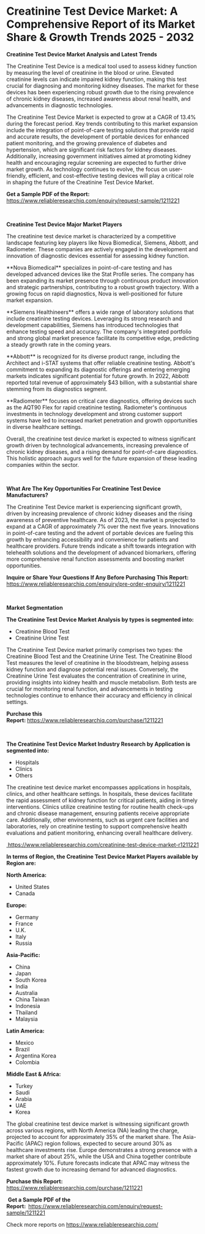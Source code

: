 <p><h1>Creatinine Test Device Market: A Comprehensive Report of its Market Share & Growth Trends 2025 - 2032</h1></p><p><strong>Creatinine Test Device Market Analysis and Latest Trends</strong></p>
<p><p>The Creatinine Test Device is a medical tool used to assess kidney function by measuring the level of creatinine in the blood or urine. Elevated creatinine levels can indicate impaired kidney function, making this test crucial for diagnosing and monitoring kidney diseases. The market for these devices has been experiencing robust growth due to the rising prevalence of chronic kidney diseases, increased awareness about renal health, and advancements in diagnostic technologies.</p><p>The Creatinine Test Device Market is expected to grow at a CAGR of 13.4% during the forecast period. Key trends contributing to this market expansion include the integration of point-of-care testing solutions that provide rapid and accurate results, the development of portable devices for enhanced patient monitoring, and the growing prevalence of diabetes and hypertension, which are significant risk factors for kidney diseases. Additionally, increasing government initiatives aimed at promoting kidney health and encouraging regular screening are expected to further drive market growth. As technology continues to evolve, the focus on user-friendly, efficient, and cost-effective testing devices will play a critical role in shaping the future of the Creatinine Test Device Market.</p></p>
<p><strong>Get a Sample PDF of the Report:&nbsp;</strong> <a href="https://www.reliableresearchiq.com/enquiry/request-sample/1211221?utm_campaign=3321&utm_medium=2&utm_source=Github&utm_content=ia&utm_term=24032025&utm_id=creatinine-test-device">https://www.reliableresearchiq.com/enquiry/request-sample/1211221</a></p>
<p>&nbsp;</p>
<p><strong>Creatinine Test Device Major Market Players</strong></p>
<p><p>The creatinine test device market is characterized by a competitive landscape featuring key players like Nova Biomedical, Siemens, Abbott, and Radiometer. These companies are actively engaged in the development and innovation of diagnostic devices essential for assessing kidney function.</p><p>**Nova Biomedical** specializes in point-of-care testing and has developed advanced devices like the Stat Profile series. The company has been expanding its market presence through continuous product innovation and strategic partnerships, contributing to a robust growth trajectory. With a growing focus on rapid diagnostics, Nova is well-positioned for future market expansion.</p><p>**Siemens Healthineers** offers a wide range of laboratory solutions that include creatinine testing devices. Leveraging its strong research and development capabilities, Siemens has introduced technologies that enhance testing speed and accuracy. The company's integrated portfolio and strong global market presence facilitate its competitive edge, predicting a steady growth rate in the coming years.</p><p>**Abbott** is recognized for its diverse product range, including the Architect and i-STAT systems that offer reliable creatinine testing. Abbott's commitment to expanding its diagnostic offerings and entering emerging markets indicates significant potential for future growth. In 2022, Abbott reported total revenue of approximately $43 billion, with a substantial share stemming from its diagnostics segment.</p><p>**Radiometer** focuses on critical care diagnostics, offering devices such as the AQT90 Flex for rapid creatinine testing. Radiometer's continuous investments in technology development and strong customer support systems have led to increased market penetration and growth opportunities in diverse healthcare settings.</p><p>Overall, the creatinine test device market is expected to witness significant growth driven by technological advancements, increasing prevalence of chronic kidney diseases, and a rising demand for point-of-care diagnostics. This holistic approach augurs well for the future expansion of these leading companies within the sector.</p></p>
<p>&nbsp;</p>
<p><strong>What Are The Key Opportunities For Creatinine Test Device Manufacturers?</strong></p>
<p><p>The Creatinine Test Device market is experiencing significant growth, driven by increasing prevalence of chronic kidney diseases and the rising awareness of preventive healthcare. As of 2023, the market is projected to expand at a CAGR of approximately 7% over the next five years. Innovations in point-of-care testing and the advent of portable devices are fueling this growth by enhancing accessibility and convenience for patients and healthcare providers. Future trends indicate a shift towards integration with telehealth solutions and the development of advanced biomarkers, offering more comprehensive renal function assessments and boosting market opportunities.</p></p>
<p><strong>Inquire or Share Your Questions If Any Before Purchasing This Report:</strong> <a href="https://www.reliableresearchiq.com/enquiry/pre-order-enquiry/1211221?utm_campaign=3321&utm_medium=2&utm_source=Github&utm_content=ia&utm_term=24032025&utm_id=creatinine-test-device">https://www.reliableresearchiq.com/enquiry/pre-order-enquiry/1211221</a></p>
<p>&nbsp;</p>
<p><strong>Market Segmentation</strong></p>
<p><strong>The Creatinine Test Device Market Analysis by types is segmented into:</strong></p>
<p><ul><li>Creatinine Blood Test</li><li>Creatinine Urine Test</li></ul></p>
<p><p>The Creatinine Test Device market primarily comprises two types: the Creatinine Blood Test and the Creatinine Urine Test. The Creatinine Blood Test measures the level of creatinine in the bloodstream, helping assess kidney function and diagnose potential renal issues. Conversely, the Creatinine Urine Test evaluates the concentration of creatinine in urine, providing insights into kidney health and muscle metabolism. Both tests are crucial for monitoring renal function, and advancements in testing technologies continue to enhance their accuracy and efficiency in clinical settings.</p></p>
<p><strong>Purchase this Report:&nbsp;</strong><a href="https://www.reliableresearchiq.com/purchase/1211221?utm_campaign=3321&utm_medium=2&utm_source=Github&utm_content=ia&utm_term=24032025&utm_id=creatinine-test-device">https://www.reliableresearchiq.com/purchase/1211221</a></p>
<p>&nbsp;</p>
<p><strong>The Creatinine Test Device Market Industry Research by Application is segmented into:</strong></p>
<p><ul><li>Hospitals</li><li>Clinics</li><li>Others</li></ul></p>
<p><p>The creatinine test device market encompasses applications in hospitals, clinics, and other healthcare settings. In hospitals, these devices facilitate the rapid assessment of kidney function for critical patients, aiding in timely interventions. Clinics utilize creatinine testing for routine health check-ups and chronic disease management, ensuring patients receive appropriate care. Additionally, other environments, such as urgent care facilities and laboratories, rely on creatinine testing to support comprehensive health evaluations and patient monitoring, enhancing overall healthcare delivery.</p></p>
<p><a href="https://www.reliableresearchiq.com/creatinine-test-device-market-r1211221?utm_campaign=3321&utm_medium=2&utm_source=Github&utm_content=ia&utm_term=24032025&utm_id=creatinine-test-device">&nbsp;https://www.reliableresearchiq.com/creatinine-test-device-market-r1211221</a></p>
<p><strong>In terms of Region, the Creatinine Test Device Market Players available by Region are:</strong></p>
<p>
    <p> <strong> North America: </strong>
        <ul>
            <li>United States</li>
            <li>Canada</li>
        </ul>
        </p> 
    <p> <strong> Europe: </strong>
        <ul>
            <li>Germany</li>
            <li>France</li>
            <li>U.K.</li>
            <li>Italy</li>
            <li>Russia</li>
        </ul>
        </p> 
    <p> <strong> Asia-Pacific: </strong>
        <ul>
            <li>China</li>
            <li>Japan</li>
            <li>South Korea</li>
            <li>India</li>
            <li>Australia</li>
            <li>China Taiwan</li>
            <li>Indonesia</li>
            <li>Thailand</li>
            <li>Malaysia</li>
        </ul>
        </p> 
    <p> <strong> Latin America: </strong>
        <ul>
            <li>Mexico</li>
            <li>Brazil</li>
            <li>Argentina Korea</li>
            <li>Colombia</li>
        </ul>
        </p> 
    <p> <strong> Middle East & Africa: </strong>
        <ul>
            <li>Turkey</li>
            <li>Saudi</li>
            <li>Arabia</li>
            <li>UAE</li>
            <li>Korea</li>
        </ul>
    </p>
    </p>
<p><p>The global creatinine test device market is witnessing significant growth across various regions, with North America (NA) leading the charge, projected to account for approximately 35% of the market share. The Asia-Pacific (APAC) region follows, expected to secure around 30% as healthcare investments rise. Europe demonstrates a strong presence with a market share of about 25%, while the USA and China together contribute approximately 10%. Future forecasts indicate that APAC may witness the fastest growth due to increasing demand for advanced diagnostics.</p></p>
<p><strong>Purchase this Report: </strong><a href="https://www.reliableresearchiq.com/purchase/1211221?utm_campaign=3321&utm_medium=2&utm_source=Github&utm_content=ia&utm_term=24032025&utm_id=creatinine-test-device">https://www.reliableresearchiq.com/purchase/1211221</a></p>
<p>&nbsp;<strong>Get a Sample PDF of the Report:&nbsp;&nbsp;</strong><a href="https://www.reliableresearchiq.com/enquiry/request-sample/1211221?utm_campaign=3321&utm_medium=2&utm_source=Github&utm_content=ia&utm_term=24032025&utm_id=creatinine-test-device">https://www.reliableresearchiq.com/enquiry/request-sample/1211221</a></p>
<p><strong></strong></p>
<p>Check more reports on <a href="https://www.reliableresearchiq.com/?utm_campaign=3321&utm_medium=2&utm_source=Github&utm_content=ia&utm_term=24032025&utm_id=creatinine-test-device">https://www.reliableresearchiq.com/</a></p>